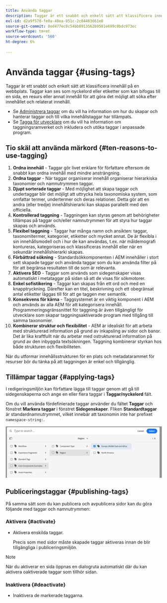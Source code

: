 ```yaml
---
title: Använda taggar
description: Taggar är ett snabbt och enkelt sätt att klassificera innehåll på en webbplats
exl-id: d2a9f578-fe0a-48ea-851c-2c84463661e0
source-git-commit: 8ed477ec0c54bb0913562b9581e699c0bdc973ec
workflow-type: tm+mt
source-wordcount: '560'
ht-degree: 6%

---
```


# Använda taggar {#using-tags}

Taggar är ett snabbt och enkelt sätt att klassificera innehåll på en webbplats. Taggar kan ses som nyckelord eller etiketter som kan bifogas till en sida, en resurs eller annat innehåll för att göra det möjligt att söka efter innehållet och relaterat innehåll.

* Se [Administrera taggar](/help/sites-cloud/administering/tags.md) om du vill ha information om hur du skapar och hanterar taggar och till vilka innehållstaggar har tillämpats.
* Se [Tagga för utvecklare](/help/implementing/developing/introduction/tagging-framework.md) om du vill ha information om taggningsramverket och inkludera och utöka taggar i anpassade program.

## Tio skäl att använda märkord {#ten-reasons-to-use-tagging}

1. **Ordna innehåll** - Taggar gör livet enklare för författare eftersom de snabbt kan ordna innehåll med mindre ansträngning.
1. **Ordna taggar** - När taggar organiserar innehåll organiserar hierarkiska taxonomier och namnutrymmen taggar.
1. **Djupt sorterade taggar** - Med möjlighet att skapa taggar och undertaggar blir det möjligt att uttrycka hela taxonomiska system, som omfattar termer, undertermer och deras relationer. Detta gör att en andra (eller tredje) innehållshierarki kan skapas parallellt med den officiella.
1. **Kontrollerad taggning** - Taggningen kan styras genom att behörigheter tillämpas på taggar och/eller namnutrymmen för att styra hur taggar skapas och används.
1. **Flexibel taggning** - Taggar har många namn och ansikten: taggar, taxonomitermer, kategorier, etiketter och mycket annat. De är flexibla i sin innehållsmodell och i hur de kan användas, t.ex. när måldemografi kontureras, kategoriseras och klassificeras innehåll eller när en sekundär innehållshierarki skapas.
1. **Förbättrad sökning** - Standardsökkomponenten i AEM innehåller i stort sett skapade taggar och använda taggar som du kan använda filter på för att begränsa resultaten till de som är relevanta.
1. **Aktivera SEO** - Taggar som används som sidegenskaper visas automatiskt i metataggar på sidan så att de visas för sökmotorer.
1. **Enkel sofistikering** - Taggar kan skapas från ett ord och med en knapptryckning. Därefter kan en titel, beskrivning och ett obegränsat antal etiketter läggas till för att ge taggen mer semantik.
1. **Konsekvens för kärna** - Taggsystemet är en viktig komponent i AEM och används av alla AEM för att kategorisera innehåll. Programmeringsgränssnittet för taggning är även tillgängligt för utvecklare som skapar taggningsaktiverade program med tillgång till samma taxonomier.
1. **Kombinerar struktur och flexibilitet** - AEM är idealiskt för att arbeta med strukturerad information på grund av inkapsling av sidor och banor. Det är lika kraftfullt när du arbetar med ostrukturerad information på grund av den inbyggda textsökningen. Taggning kombinerar styrkan hos både strukturen och flexibiliteten.

När du utformar innehållsstrukturen för en plats och metadatarammet för resurser bör du tänka på att taggningen är enkel och tillgänglig.

## Tillämpar taggar {#applying-tags}

I redigeringsmiljön kan författare lägga till taggar genom att gå till sidegenskaperna och ange en eller flera taggar i **Taggar/nyckelord** fält.

Om du vill använda fördefinierade taggar använder du fältet **Taggar** och fönstret **Markera taggar** i fönstret **Sidegenskaper**. Fliken **Standardtaggar** är standardnamnutrymmet, vilket innebär att taxonomin inte har prefixet `namespace-string:`. <!-- To apply [pre-defined tags](/help/sites-administering/tags.md), in the **Page Properties** window use the **Tags** field and the **Select Tags** window.-->

![Markera flera taggar](/help/sites-cloud/authoring/assets/tags-select.png)

## Publiceringstaggar {#publishing-tags}

På samma sätt som du kan publicera och avpublicera sidor kan du göra följande med taggar och namnutrymmen:

### Aktivera {#activate}

* Aktivera enskilda taggar.

  Precis som med sidor måste skapade taggar aktiveras innan de blir tillgängliga i publiceringsmiljön.

>[!NOTE]
>
>När du aktiverar en sida öppnas en dialogruta automatiskt där du kan aktivera oaktiverade taggar som tillhör sidan.

### Inaktivera {#deactivate}

* Inaktivera de markerade taggarna.
